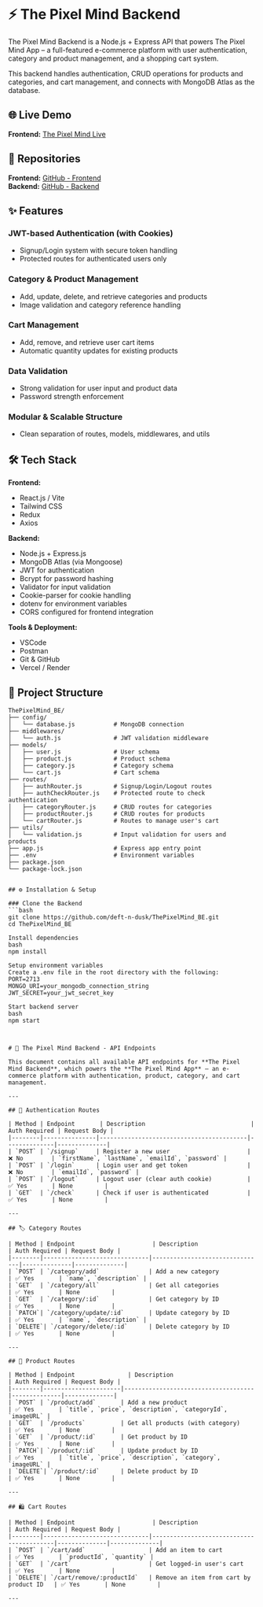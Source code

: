 # ⚡ The Pixel Mind Backend

The Pixel Mind Backend is a Node.js + Express API that powers The Pixel Mind App – a full-featured e-commerce platform with user authentication, category and product management, and a shopping cart system.

This backend handles authentication, CRUD operations for products and categories, and cart management, and connects with MongoDB Atlas as the database.

## 🌐 Live Demo

**Frontend:** [The Pixel Mind Live](https://the-pixel-mind-fe.vercel.app/)

## 📂 Repositories

**Frontend:** [GitHub - Frontend](https://github.com/deft-n-dusk/ThePixelMind-Frontend)  
**Backend:** [GitHub - Backend](https://github.com/deft-n-dusk/ThePixelMind-Backend)

## ✨ Features

### JWT-based Authentication (with Cookies)
- Signup/Login system with secure token handling
- Protected routes for authenticated users only

### Category & Product Management
- Add, update, delete, and retrieve categories and products
- Image validation and category reference handling

### Cart Management
- Add, remove, and retrieve user cart items
- Automatic quantity updates for existing products

### Data Validation
- Strong validation for user input and product data
- Password strength enforcement

### Modular & Scalable Structure
- Clean separation of routes, models, middlewares, and utils

## 🛠️ Tech Stack

**Frontend:**
- React.js / Vite
- Tailwind CSS
- Redux
- Axios

**Backend:**
- Node.js + Express.js
- MongoDB Atlas (via Mongoose)
- JWT for authentication
- Bcrypt for password hashing
- Validator for input validation
- Cookie-parser for cookie handling
- dotenv for environment variables
- CORS configured for frontend integration

**Tools & Deployment:**
- VSCode
- Postman
- Git & GitHub
- Vercel / Render

## 📂 Project Structure

```text
ThePixelMind_BE/
├── config/
│   └── database.js           # MongoDB connection
├── middlewares/
│   └── auth.js               # JWT validation middleware
├── models/
│   ├── user.js               # User schema
│   ├── product.js            # Product schema
│   ├── category.js           # Category schema
│   └── cart.js               # Cart schema
├── routes/
│   ├── authRouter.js         # Signup/Login/Logout routes
│   ├── authCheckRouter.js    # Protected route to check authentication
│   ├── categoryRouter.js     # CRUD routes for categories
│   ├── productRouter.js      # CRUD routes for products
│   └── cartRouter.js         # Routes to manage user's cart
├── utils/
│   └── validation.js         # Input validation for users and products
├── app.js                    # Express app entry point
├── .env                      # Environment variables
├── package.json
└── package-lock.json


## ⚙️ Installation & Setup

### Clone the Backend
```bash
git clone https://github.com/deft-n-dusk/ThePixelMind_BE.git
cd ThePixelMind_BE

Install dependencies
bash
npm install

Setup environment variables
Create a .env file in the root directory with the following:
PORT=2713
MONGO_URI=your_mongodb_connection_string
JWT_SECRET=your_jwt_secret_key

Start backend server
bash
npm start



# 📡 The Pixel Mind Backend - API Endpoints

This document contains all available API endpoints for **The Pixel Mind Backend**, which powers the **The Pixel Mind App** – an e-commerce platform with authentication, product, category, and cart management.

---

## 🔑 Authentication Routes

| Method | Endpoint       | Description                              | Auth Required | Request Body |
|--------|---------------|------------------------------------------|--------------|--------------|
| `POST` | `/signup`     | Register a new user                      | ❌ No        | `firstName`, `lastName`, `emailId`, `password` |
| `POST` | `/login`      | Login user and get token                 | ❌ No        | `emailId`, `password` |
| `POST` | `/logout`     | Logout user (clear auth cookie)          | ✅ Yes       | None         |
| `GET`  | `/check`      | Check if user is authenticated           | ✅ Yes       | None         |

---

## 🏷️ Category Routes

| Method | Endpoint                      | Description                     | Auth Required | Request Body |
|--------|------------------------------|--------------------------------|--------------|--------------|
| `POST` | `/category/add`              | Add a new category             | ✅ Yes       | `name`, `description` |
| `GET`  | `/category/all`              | Get all categories             | ✅ Yes       | None         |
| `GET`  | `/category/:id`              | Get category by ID             | ✅ Yes       | None         |
| `PATCH`| `/category/update/:id`       | Update category by ID          | ✅ Yes       | `name`, `description` |
| `DELETE`| `/category/delete/:id`      | Delete category by ID          | ✅ Yes       | None         |

---

## 🛒 Product Routes

| Method | Endpoint               | Description                           | Auth Required | Request Body |
|--------|----------------------|-------------------------------------|--------------|--------------|
| `POST` | `/product/add`       | Add a new product                   | ✅ Yes       | `title`, `price`, `description`, `categoryId`, `imageURL` |
| `GET`  | `/products`          | Get all products (with category)    | ✅ Yes       | None         |
| `GET`  | `/product/:id`       | Get product by ID                   | ✅ Yes       | None         |
| `PATCH`| `/product/:id`       | Update product by ID                | ✅ Yes       | `title`, `price`, `description`, `category`, `imageURL` |
| `DELETE`| `/product/:id`      | Delete product by ID                | ✅ Yes       | None         |

---

## 🛍️ Cart Routes

| Method | Endpoint                      | Description                              | Auth Required | Request Body |
|--------|------------------------------|------------------------------------------|--------------|--------------|
| `POST` | `/cart/add`                  | Add an item to cart                      | ✅ Yes       | `productId`, `quantity` |
| `GET`  | `/cart`                      | Get logged-in user's cart                | ✅ Yes       | None         |
| `DELETE`| `/cart/remove/:productId`   | Remove an item from cart by product ID   | ✅ Yes       | None         |

---
